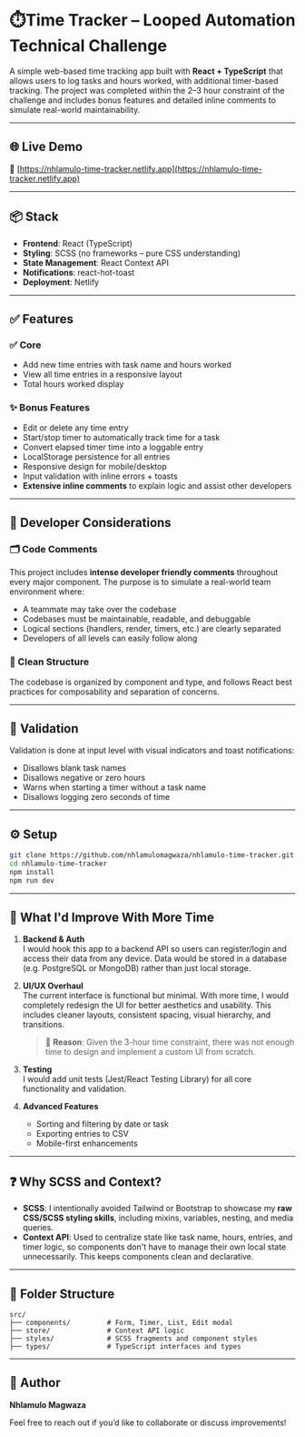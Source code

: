 # ⏱️Time Tracker – Looped Automation Technical Challenge

A simple web-based time tracking app built with **React + TypeScript** that allows users to log tasks and hours worked, with additional timer-based tracking. The project was completed within the 2–3 hour constraint of the challenge and includes bonus features and detailed inline comments to simulate real-world maintainability.

---

## 🌐 Live Demo

🔗 [https://nhlamulo-time-tracker.netlify.app](https://nhlamulo-time-tracker.netlify.app)

---

## 📦 Stack

- **Frontend**: React (TypeScript)
- **Styling**: SCSS (no frameworks – pure CSS understanding)
- **State Management**: React Context API
- **Notifications**: react-hot-toast
- **Deployment**: Netlify

---

## ✅ Features

### ✅ Core
- Add new time entries with task name and hours worked
- View all time entries in a responsive layout
- Total hours worked display

### ✨ Bonus Features
- Edit or delete any time entry
- Start/stop timer to automatically track time for a task
- Convert elapsed timer time into a loggable entry
- LocalStorage persistence for all entries
- Responsive design for mobile/desktop
- Input validation with inline errors + toasts
- **Extensive inline comments** to explain logic and assist other developers

---

## 🧠 Developer Considerations

### 🗂️ Code Comments
This project includes **intense developer friendly comments** throughout every major component. The purpose is to simulate a real-world team environment where:
- A teammate may take over the codebase
- Codebases must be maintainable, readable, and debuggable
- Logical sections (handlers, render, timers, etc.) are clearly separated
- Developers of all levels can easily follow along

### 📁 Clean Structure
The codebase is organized by component and type, and follows React best practices for composability and separation of concerns.

---

## 🧪 Validation

Validation is done at input level with visual indicators and toast notifications:
- Disallows blank task names
- Disallows negative or zero hours
- Warns when starting a timer without a task name
- Disallows logging zero seconds of time

---

## ⚙️ Setup

```bash
git clone https://github.com/nhlamulomagwaza/nhlamulo-time-tracker.git
cd nhlamulo-time-tracker
npm install
npm run dev
```

---

## 🔧 What I'd Improve With More Time

1. **Backend & Auth**  
   I would hook this app to a backend API so users can register/login and access their data from any device. Data would be stored in a database (e.g. PostgreSQL or MongoDB) rather than just local storage.

2. **UI/UX Overhaul**  
   The current interface is functional but minimal. With more time, I would completely redesign the UI for better aesthetics and usability. This includes cleaner layouts, consistent spacing, visual hierarchy, and transitions.  
   > 🎨 **Reason**: Given the 3-hour time constraint, there was not enough time to design and implement a custom UI from scratch.

3. **Testing**  
   I would add unit tests (Jest/React Testing Library) for all core functionality and validation.

4. **Advanced Features**  
   - Sorting and filtering by date or task
   - Exporting entries to CSV
   - Mobile-first enhancements

---

## ❓ Why SCSS and Context?

- **SCSS**: I intentionally avoided Tailwind or Bootstrap to showcase my **raw CSS/SCSS styling skills**, including mixins, variables, nesting, and media queries.
- **Context API**: Used to centralize state like task name, hours, entries, and timer logic, so components don't have to manage their own local state unnecessarily. This keeps components clean and declarative.

---

## 🧩 Folder Structure

```
src/
├── components/         # Form, Timer, List, Edit modal
├── store/              # Context API logic
├── styles/             # SCSS fragments and component styles
├── types/              # TypeScript interfaces and types
```

---

## 🧠 Author

**Nhlamulo Magwaza**

Feel free to reach out if you’d like to collaborate or discuss improvements!
